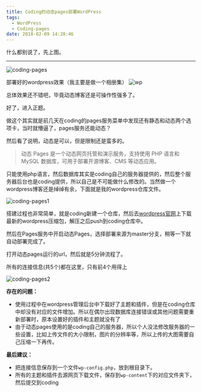 ```yaml
---
title: Coding的动态pages部署WordPress
tags:
  - WordPress
  - Coding-pages
date: 2018-02-09 14:28:46
---
```

什么都别说了，先上图。

<!-- more -->

---

![coding-pages](https://foreti.me/imgplace/2019/coding-pages.png)

部署好的wordpress效果（我主要是做一个相册集）
![wp](https://foreti.me/imgplace/2019/wp.yanss.top.png)

总体效果还不错吧，毕竟动态博客还是可操作性强多了。

好了，进入正题。

做这个其实就是前几天在coding的pages服务菜单中发现还有静态和动态两个选项卡，当时就懵逼了，pages服务还能动态？

然后看了说明，动态是可以，但是限制还是蛮多的。

> 动态 Pages 是一个动态网页托管和演示服务，支持使用 PHP 语言和 MySQL 数据库，可用于部署开源博客、CMS 等动态应用。

只能使用php语言，然后数据库其实是coding自己的服务器提供的，然后整个服务器后台也是coding提供，所以自己是不可能做什么修改的。当然做一个wordpress博客还是绰绰有余，下面就是我的wordpress仓库文件。

![coding-pages1](https://foreti.me/imgplace/2019/coding-pages1.png)

搭建过程也非常简单，就是coding新建一个仓库，然后去[wordpress官网](https://cn.wordpress.org/)上下载最新的wordpress压缩包，解压之后push到coding仓库中。

然后在Pages服务中开启动态Pages，选择部署来源为master分支，稍等一下就自动部署完成了。

打开动态pages运行的url，然后就是5分钟流程了。

所有的连接信息(共5个)都在这里，只有前4个用得上

![coding-pages2](https://foreti.me/imgplace/2019/coding-pages2.png)

**存在的问题：**

* 使用过程中在wordpress管理后台中下载好了主题和插件，但是在coding仓库中却没有对应的文件增加。所以在偶尔出现数据库连接错误或其他问题需要重新部署时，原本设置好的插件和主题就没有了
* 由于动态pages使用的是coding自己的服务器，所以个人没法修改服务器的一些设置，比如上传文件的大小限制，图片的分辨率等，所以上传的大图需要自己压缩一下再传。

**最后建议：**

* 把连接信息保存到一个文件`wp-config.php`，放到根目录下。
* 所有的主题和插件去源网页下载文件，保存到`wp-content`下的对应文件夹下，然后提交到coding



